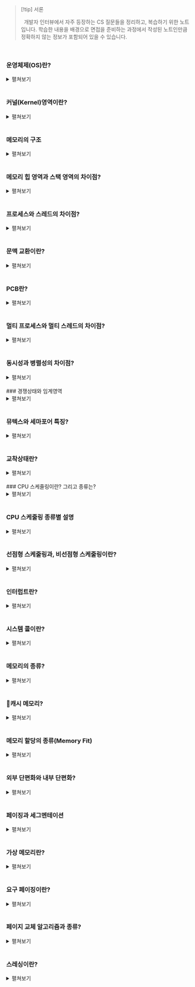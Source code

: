 
>[!tip] 서론
>
>&nbsp;&nbsp;개발자 인터뷰에서 자주 등장하는 CS 질문들을 정리하고, 복습하기 위한 노트입니다. 학습한 내용을 배경으로 면접을 준비하는 과정에서 작성된 노트인만큼 정확하지 않는 정보가 포함되어 있을 수 있습니다.

<br>

### 운영체제(OS)란?

<details>
  <summary>펼쳐보기</summary>
  &nbsp;&nbsp;운영체제는 실행할 프로그램에 필요한 자원을 할당하고, 프로그램이 올바르게 실행되도록 돕는 특별한 프로그램입니다. 운영체제는 컴퓨터 부팅 시에 메모리 내 `커널 영역(kernel space)`라는 별도의 공간에 따로 적재되어 실행됩니다.
</details>

<br>

### 커널(Kernel)영역이란?

<details>
  <summary>펼쳐보기</summary>
  &nbsp;&nbsp;메모리는 크게 커널 영역과 사용자 영역으로 구분됩니다. 그 중에서 커널 영역은 필요한 운영체제의 핵심 부분만을 메인 메모리에 적재하여 운영체제를 사용하기 위한 메모리 영역입니다. 메모리의 커널영역을 차지하는 커널은 운영체제의 핵심 서비스로 자원에 접근하고 조작하는 기능, 프로그램이 안전하게 실행되게 하는 기능 등이 포함되어 있습니다.
</details>

<br>

### 메모리의 구조

<details>
  <summary>펼쳐보기</summary>
  &nbsp;&nbsp;메모리는 크게 커널 영역과 사용자 영역으로 구분되어 있습니다. 그 중 사용자 영역은 다시 코드, 데이터, 힙, 스택 영역으로 나뉩니다.
<br>
  &nbsp;&nbsp;`코드 영역`은 실행할 수 있는 코드인 기계어로 이루어진 명령어가 저장되는 영역입니다. CPU가 실행할 명령어가 담겨 있기 때문에 쓰기가 금지되어 있는 `읽기 전용(read-only)` 공간입니다. 코드 영역은 텍스트 영역(text segment)라고도 부릅니다.
<br>
  &nbsp;&nbsp;`데이터 영역`은 프로그램이 실행되는 동안 유지할 데이터가 할당되는 공간입니다. 대표적으로 `전역 변수(global variable)` 등이 저장됩니다.
<br>
  &nbsp;&nbsp;`힙 영역`은 프로그래머가 직접 할당할 수 있는 저장 공간으로 객체 등이 동적으로 메모리에 할당, 해제됩니다. 메모리 공간의 힙 영역에 어떠한 데이터를 할당 했다면 이를 운영체제에 반환하는 과정도 필요합니다. 만약 메모리 공간이 반환되지 않는다면 메모리의 낭비 현상인 `메모리 누수(memory leak)`가 발생할 수 있습니다. 힙 영역은 스택 영역과 겹치는 것을 방지하기 위해 메모리의 낮은 주소에서 높은 주소로 할당됩니다.
<br>
  &nbsp;&nbsp;`스택 영역`은 정적 할당 영역인 데이터 영역과 달리 데이터가 일시적으로 저장되는 공간입니다. 대표적으로 `매개 변수`, `지역 변수` 등이 저장됩니다. 힙 영역과 겹치는 것을 방지하기 위해 메모리 주소가 높은 주소에서 낮은 주소로 할당됩니다.
</details>

<br>

### 메모리 힙 영역과 스택 영역의 차이점?

<details>
  <summary>펼쳐보기</summary>
  &nbsp;&nbsp;우선 메모리를 차지하는 영역의 크기는 힙 영역의 경우 런타임 타임에, 스택 영역의 경우 컴파일 타임에 결정됩니다. 각 영역의 저장되는 데이터는 힙 영역은 생성자 등에 의해 동적으로 생성된 객체이며, 스택 영역은 지역 변수 또는 매개 변수 등이 있습니다. 힙 영역은 낮은 주소에서 높은 주소로, 스택 영역은 높은 주소에서 낮은 영역으로 순차적으로 할당이 이루어지는데, 서로의 영역을 누가 침범하느냐에 따라 `힙 오버플로우` 또는 `스택 오버플로우`가 발생할 수 있습니다.
</details>

<br>

### 프로세스와 스레드의 차이점?

<details>
  <summary>펼쳐보기</summary>
  &nbsp;&nbsp;`프로세스`는 메인 메모리에 적재되어 실행되는 프로그램입니다. 하나의 프로세스가 생성되면 메모리의 커널 영역에는 PCB가 사용자 영역에는 코드, 데이터, 힙, 스택 영역으로 구분되어 저장됩니다. 각각의 프로세스는 별개의 메모리 영역을 차지하기 때문에 동기화 작업이 필요하지 않습니다. 다만 CPU의 자원을 사용하기 위해서는 프로세스 사이의 작업 전환을 위해 `문맥 교환(Context Switching)`이 필요합니다.
<br>
  &nbsp;&nbsp;`스레드`는 프로세스의 실행 흐름, 또는 실행 단위를 가리킵니다. 하나의 프로세스가 가진 메모리 영역에서 `스택` 영역만 별개로 할당 받고, 나머지 영역은 공유합니다. 이로 인해 공유하는 자원에 대한 동기화 작업이 필요할 수 있습니다. 또한 자원을 공유함으로써 하나의 스레드에 문제가 발생한다면 다른 스레드에 영향을 줄 수 있습니다.
</details>

<br>

### 문맥 교환이란?

<details>
  <summary>펼쳐보기</summary>
  &nbsp;&nbsp;`문맥 교환(Context Switching)`은 CPU가 여러 프로세스를 처리하기 위한 기법입니다. I/O 작업의 경우 CPU의 처리 속도에 비해 아주 느립니다. 만약 이런 상황의 경우 I/O의 작업을 기다리는 것보다 잠시 다른 작업을 처리하는 것이 더욱 효율적일 수 있으며, CPU의 자원을 사용하던 Task(프로세스 혹은 스레드)가 다른 Task에게 자원을 넘겨주기 위해 자신의 처리 상태(문맥)를 자신의 PCB에 백업하고, 새로 작업할 Task의 PCB에서 이전의 처리 상태를 읽어 레지스터에 적재하는 과정이 바로 `문맥 교환`입니다.
</details>

<br>

### PCB란?

<details>
  <summary>펼쳐보기</summary>
  &nbsp;&nbsp;`PCB(Process Control Block)`는 프로세스 제어 블록으로 프로세스가 실행되면 OS에 의해 커널 영역에 생성되는 자료구조입니다. PCB는 프로세스에 대한 정보를 담고 있으며, 대표적으로 프로세스 식별자(PID), 프로세스 상태(New / Ready / Running / Waiting / Terminated), 프로세스의 다음으로 명령어가 실행될 주소인 프로그램 카운터 등이 포함되어 있습니다.OS는 기존의 Task에서 다른 Task로 작업을 전환하기 위해 PCB에 담긴 정보를 활용해 `문맥 교환`을 실시합니다.
</details>

<br>

### 멀티 프로세스와 멀티 스레드의 차이점?

<details>
  <summary>펼쳐보기</summary>
  &nbsp;&nbsp;하나의 프로그램을 멀티 프로세스로 실행했을 경우, 각 프로세스가 독립적인 메모리를 할당받아 사용하기 때문에 문맥 교환을 위해 초기화되는 영역이 멀티 스레드에 크기 때문에 문맥 교환을 위한 비용이 크며, 많은 메모리 공간을 차지하게 됩니다. 하지만 독립적인 메모리 공간을 사용하는 만큼 하나의 프로세스가 죽더라도 다른 프로세스에는 영향을 주지 않습니다.
<br>
  &nbsp;&nbsp;멀티 스레드는 하나의 프로세스에서 스택 이외의 메모리 공간을 공유하는 만큼 문맥 교환을 위한 비용이 적습니다. 다만 메모리를 공유하는 만큼 오류가 발생하면 다른 스레드에 영향을 줄 수 있습니다. 공유 자원으로 인한 문제를 방지하기 위해 `동기화` 작업이 필요합니다. 추가로, 스레드는 독립적인 스택 영역을 할당받음으로써 독립적인 함수 호출이 가능해져 프로세스 내에서 독립적인 실행흐름을 가질 수 있게 됩니다.
</details>

<br>

### 동시성과 병렬성의 차이점?

<details>
  <summary>펼쳐보기</summary>
  &nbsp;&nbsp;`동시성`은 멀티 프로그래밍으로부터 시작된 개념으로 주 기억장치(RAM)에 여러 프로세스를 적재한 뒤, 문맥 교환을 통해 동시에 여러 프로세스가 실행되는 것처럼 보이게 하는 특징입니다. 실제로는 여러 작업이 문맥 교환에 의해 번갈아가며 실행되며 싱글 코어 환경에서 멀티 스레드를 실행하기 위해 사용됩니다.
  <br>
  &nbsp;&nbsp;반면 `병렬성`은 멀티 프로세싱으로부터 나온 개념으로 실제로 여러 프로세스를 동시에 실행하는 방식입니다. 동시 실행을 위해서는 멀티 코어 환경이 갖추어져야 합니다.
</details>

<br>
### 경쟁상태와 임계영역

<details>
  <summary>펼쳐보기</summary>
  &nbsp;&nbsp;두 개 이상의 스레드가 동일한 공유자원에 접근하기 위해 서로 경쟁하는 것을 `경쟁 상태(Race Condition)`이라고 합니다. 이러한 공유 자원이 존재하는 영역이 `임계 영역(Critical Section)`입니다. 임계 영역에 대한 경쟁 상태를 제거하기 위해서 공유 자원에 대해서 하나의 스레드만 접근할 수 있도록 `상호 배제` 기법을 사용할 수 있습니다.
</details>

<br>

### 뮤텍스와 세마포어 특징?

<details>
  <summary>펼쳐보기</summary>
  &nbsp;&nbsp;`뮤텍스(Mutex)`와 `세마포어(Semaphore)`는 모두 임계영역 자체에 락(Lock)을 거는 동기화 기법입니다. 락이 걸린 임계영역에는 다른 스레드가 접근할 수 없습니다.
  <br>
  &nbsp;&nbsp;뮤텍스는 임계영역에 접근할 수 있는 스레드의 수를 하나로 제한하기 위해 락으로 true/false의 이진 데이터를 사용하는 동기화 기법입니다. 임계영역에 락이 걸려있지 않다면 스레드는 임계영역의 자원을 사용하기 전 해당 임계영역에 락을 걸고, 작업이 완료되면 이를 해제(Release)하는 방식으로 동작합니다.
  <br>
  &nbsp;&nbsp;세마포어는 임계영역에 대한 락으로 양의 정수값을 사용합니다. 어떤 임계영역에 대한 락이 1 이상이라면 새로 작업을 시작하는 스레드는 값을 1만큼 감소시키고, 작업을 시작합니다. 락으로 0과 1의 이진 데이터를 사용하는 이진 세마포어는 뮤텍스와 동일하게 동작합니다.
  <br>
  &nbsp;&nbsp;뮤텍스와 세마포어는 임계영역에 락이 걸려있는지 확인하기 위해 지속적으로 확인하는 `busy wait` 방식을 사용합니다. 하지만 세마포어의 경우 준비 큐를 사용해 불필요하게 락을 체크하지 않는 방법도 사용할 수 있습니다. 준비 큐에는 락에 의해 실행되지 못한 Task가 sleep 상태로 담겨있고, 작업이 끝난 Task는 준비 큐의 가장 첫 번째 Task를 꺼내 깨우는 awake를 호출합니다.
</details>

<br>

### 교착상태란?

<details>
  <summary>펼쳐보기</summary>
  &nbsp;&nbsp;`교착상태(DeadLock)`는 두 개 이상의 프로세스 또는 스레드가 서로 자원을 기다리면서 발생하는 무한히 대기하고 있는 현상입니다. 교착상태가 발생하기 위해서는 `상호배제`, `점유 대기`, `비선점`, `순환대기`의 4가지 요소가 모두 충족되어야 합니다. 이 중 하나라도 제거 되었을 경우 교착상태는 해소될 수 있습니다.
</details>

<br>
### CPU 스케줄링이란? 그리고 종류는?

<details>
  <summary>펼쳐보기</summary>
  &nbsp;&nbsp;모든 프로세스는 CPU 자원을 필요로 하기 때문에 각 프로세스가 CPU를 사용할 순서를 정하기 위해 `CPU 스케줄링`을 통해 합리적으로 CPU 자원을 배분합니다.
  <br>
  &nbsp;&nbsp;CPU 스케줄링의 종류로는 대표적으로 `선입선처리(FCFS, First-come First-served)`, `최단작업(SJF, Shortest job first)`, `라운드로빈(Round-Robin)`, `다단계 피드백 큐` 스케줄링이 있습니다.
</details>

<br>

### CPU 스케줄링 종류별 설명

<details>
  <summary>펼쳐보기</summary>
  &nbsp;&nbsp;`선입선처리(FCFS, First-come First-served)` 스케줄링은 먼저 준비 큐에 삽입된 프로세스를 우선적으로 처리하는 알고리즘입니다. 만약 아주 긴 프로세스가 먼저 삽입되었다면 이를 위해 다른 짧은 프로세스들이 오랜 시간 대기하게 되는 `호위 효과(Convoy Effect)`가 발생할 수 있습니다.
  <br>
  &nbsp;&nbsp;`최단작업(SJF, Shortest job first)` 스케줄링은 가장 CPU 사용시간이 짧은 프로세스를 우선적으로 실행하는 알고리즘입니다. 호위효과를 방지할 수 있으며, 비선점형 스케줄링으로 분류됩니다.(선점형 최단작업 스케줄링도 있긴 합니다).
  <br>
  &nbsp;&nbsp;`라운드로빈(Round-Robin)` 스케줄링은 `선입선처리` 스케줄링에 CPU를 사용할 수 있는 시간인 `타임 슬라이스`가 도입된 개념으로 선점형 스케줄링입니다. 각각의 프로세스는 타임 슬라이스만큼 CPU를 사용할 수 있으며, 주어진 시간 내에 작업을 완료하지 못했다면 다시 준비 큐 맨 뒤에 삽입됩니다.
  <br>
  &nbsp;&nbsp;`다단계 피드백 큐` 스케줄링은 `다단계 큐` 스케줄링을 확장한 알고리즘입니다. 우선 순위별로 구분된 단계별 큐에 프로세스를 삽입하는 다단계 큐 스케줄링의 경우 높은 우선순위를 가진 프로세스에 의해 낮은 우선순위의 프로세스가 계속해서 밀리는 `기아 현상`이 발생할 수 있습니다. 실행시간이 긴 프로세스의 경우 지정된 타임 슬라이스 내에 작업을 완료하지 못했다면 낮은 우선순위의 큐로 밀리고, 낮은 우선순위 큐에 있던 프로세스는 `에이징` 기법을 통해 높은 우선순위 큐로 이동시켜 기아 현상을 방지할 수 있습니다.
</details>

<br>

### 선점형 스케줄링과, 비선점형 스케줄링이란?

<details>
  <summary>펼쳐보기</summary>
  &nbsp;&nbsp;`선점형 스케줄링`은 프로세스가 CPU를 비롯한 자원을 사용하고 있더라도 운영체제가 해당 프로세스로부터 자원을 빼앗아 다른 프로세스에 할당할 수 있는 스케줄링 방식입니다. 급한 프로세스가 언제든 끼어들 수 있어 자원 독점을 막을 수 있다는 장점이 있지만, 문맥 교환이 자주 발생할 수 있는 만큼 문맥 교환 과정에서 오버헤드가 발생할 수 있습니다.
  <br>
  &nbsp;&nbsp;반면 `비선점형 스케줄링`은 하나의 프로세스가 자원을 사용하고 있다면 그 프로세스가 종료되거나 스스로 대기 상태에 접어들기 전까진 다른 프로세스가 끼어들 수 없는 스케줄링 방식입니다. 문맥 교환의 빈도가 적어 오버헤드가 적게 발생지만 급한 프로세스가 있더라도 자원을 사용 중인 프로세스가 끝날 때까지 대기해야하므로 자원 활용 측면에선 비효율적일 수 있습니다.
</details>

<br>

### 인터럽트란?

<details>
  <summary>펼쳐보기</summary>
  &nbsp;&nbsp;`인터럽트(Interrupt)`는 CPU가 명령어를 실행하는 도중 입출력 혹은 예외 상황을 처리하기 위해 실행하던 프로그램을 중간에 중단하고 바로 작업해야할 내용을 처리하도록 하는 것을 의미합니다.
</details>

<br>

### 시스템 콜이란?

<details>
  <summary>펼쳐보기</summary>
  &nbsp;&nbsp;`시스템 콜(System Call)`은 운영체제의 서비스를 이용할 수 있도록 `커널 모드`로 전환하기 위한 인터페이스입니다. 시스템 콜을 통해서만 커널에 접근할 수 있으므로 컴퓨터 자원을 보호할 수 있으며, 사용자나 응용 프로그램은 시스템 콜을 통해 운영체제의 서비스를 제공받습니다.
</details>

<br>

### 메모리의 종류?

<details>
  <summary>펼쳐보기</summary>
  &nbsp;&nbsp;컴퓨터의 메모리는 CPU에 가까운 순서로 계층화되어 있습니다. 메모리는 CPU에 가까운 순서로 `레지스터`, `캐시`, `주기억장치`, `보조기억장치`로 구분되며 CPU에서 멀어질 수록 접근속도가 느립니다.
  &nbsp;&nbsp;
</details>

<br>

### 캐시 메모리?

<details>
  <summary>펼쳐보기</summary>
  &nbsp;&nbsp;CPU가 메모리에 접근하는 속도는 레지스터보다 느리지만 용량의 한계로 메모리에 접근하는 빈도는 높습니다. 이러한 문제를 해결하기 위한 것이 `캐시(Cache) 메모리`로 캐시 메모리는 `참조 지역성`의 성질을 가집니다. 캐시 메모리는 메모리보다 가까이 위치해있기 때문에 접근 속도가 빠르며, L1~L3로 계층화 되어있습니다. CPU에 가까운 계층일 수록 빠르지만, 용량이 작고 가격이 비싸집니다. 멀티 코어 프로세서에서 L1캐시와 L2캐시는 각 코어에 고유한 캐시 메모리로 할당됩니다. 반면 L3캐시는 모든 코어가 공유하는 형태로 사용됩니다.
  <br>
  &nbsp;&nbsp;`공간 지역성`은 현재 실행하는 프로그램과 관련된 명령어나 데이터는 메모리 상에서 비슷한 위치에 저장된다는 특성을 이용하는 것입니다. 현재 사용하는 메모리와 인접한 메모리의 데이터를 캐시에 저장하면 캐시 히트율을 높일 수 있습니다.
  <br>
  &nbsp;&nbsp;`시간 지역성`은 자주 사용하는 데이터는 이후에도 자주 접근하게 될 수 있다는 성질을 이용하는 것입니다. 자주 사용될 것으로 예상되는 데이터를 캐시에 저장하면 캐시 히트율을 높일 수 있습니다.
</details>

<br>

### 메모리 할당의 종류(Memory Fit)

<details>
  <summary>펼쳐보기</summary>
  &nbsp;&nbsp;`First fit`은 메모리를 처음부터 검사한 뒤 처음으로 크기가 충분한 영역에 할당하는 방식입니다. `Next fit`은 마지막으로 참조한 메모리 영역 다음부터 검사를 시작해 크기가 충분한 영역에 할당합니다. `Best fit`은 모든 메모리 영역을 검사한 뒤 메모리에 할당할 수 있는 공간 중 가장 작은 영역에 할당하는 방식입니다. Worst fit`은 남은 메모리 영역 중 가장 큰 영역에 할당하는 방식입니다.
</details>

<br>

### 외부 단편화와 내부 단편화?

<details>
  <summary>펼쳐보기</summary>
  &nbsp;&nbsp;`외부 단편화(External gragmentation)`는 메모리 연속 할당 방식에 의해 발생하는 문제입니다. 실제 남은 메모리에 크기에 비해 단편화된 영역의 크기가 작아 메모리에 프로세스를 할당없는 것처럼 보여지는 메모리 낭비 현상입니다.
  <br>
  &nbsp;&nbsp;`내부 단편화(Internal gragmentation)`는 페이징 기법 및 메모리 고정길이 할당에서 발생하는 문제입니다. 페이징에 의해 페이지와 동일한 크기로 잘린 메모리 영역인 프레임에 페이지를 할당하는데, 실제 할당되는 페이지가 프레임보다 작아 발생하는 메모리 낭비입니다. (13MB인 프로세스를 4MB로 페이징 처리하면 마지막 프레임에는 1MB만 할당되어 3MB의 메모리 낭비가 발생)
</details>

<br>

### 페이징과 세그멘테이션

<details>
  <summary>펼쳐보기</summary>
  &nbsp;&nbsp;`페이징`과 `세그멘테이션`은 모두 `가상 메모리`를 활용한 메모리 관리 기법입니다. 물리적인 메모리를 논리적인 구조로 변환하기 위해 테이블이 필요하며, 각각의 기법에 따라 `페이지 테이블`, `세그먼트 테이블`로 부릅니다.
  <br>
  &nbsp;&nbsp;`페이징`은 할당할 수 있는 영역을 프로세스의 데이터를 쪼개 담을 수 있는 `프레임`으로 나눈 뒤, 각각의 프레임에 페이지를 할당하는 기법입니다. 페이징을 활용하면 메모리 연속할당에 의해 발생할 수 있는 `외부 단편화`를 방지할 수 있습니다. 또한 모든 프로세스 데이터를 메모리에 적재하는 것이 아니라 일부 사용되는 페이지만 메모리에 적재하는 방식으로 실제 물리 메모리 용량보다 큰 프로세스를 실행하는 것이 가능해집니다.
  <br>
  &nbsp;&nbsp;페이징이 동일한 크기로 쪼개진 프레임에 페이지를 할당했다면, `세그멘테이션`은 가변적으로 쪼개진 세그먼트에 프로세스를 쪼개 할당하는 방식입니다. 대표적인 방법으로 프로세스의 논리적인 단위인 Code, Data, Heap, Stack 별로 세그먼트를 분리하는 것이 있습니다.
</details>

<br>

### 가상 메모리란?

<details>
  <summary>펼쳐보기</summary>
  &nbsp;&nbsp;`가상 메모리`를 활용하면 모든 프로세스를 메모리에 적재하지 않아도 프로그램을 실행할 수 있습니다. `페이징` 기법 등을 활용하면 물리적인 메모리를 논리적인 단위로 쪼개 프로세스를 불연속적으로 할당할 수 있습니다. 이를 통해 `외부 단편화` 문제를 해결할 수 있으며, 메모리 용량보다 큰 프로세스를 실행하는 것 역시 가능하고, 한번에 여러 프로세스를 메모리에 할당할 수 있게 되므로 `멀티 프로그래밍`이 가능해집니다.
</details>

<br>

### 요구 페이징이란?

<details>
  <summary>펼쳐보기</summary>
  &nbsp;&nbsp;`요구 페이징(Demand paging)`은 프로세스를 메모리에 적재할 때 모든 페이지를 적재하지 않고 필요한 페이지만을 메모리에 적재하는 기법입니다. 요구 페이징을 위해서는 페이지로 꽉찬 메모리를 새로 적재할 페이지로 교체하는 `페이지 교체`와 각 프로세스 별로 한정된 메모리에서 얼마만큼의 프레임을 할당받을 것인지에 대한 `프레임 할당` 문제를 해결해야 합니다.
  <br>
  &nbsp;&nbsp;페이지 교체의 경우 만약 지금 CPU가 실행하려는 명령어가 담긴 페이지가 메모리에 적재되어 있지 않다면 `페이지 폴트`가 발생하고, `페이지 교체 알고리즘`에 의해 적재된 페이지 중 일부를 `페이지 아웃`한 뒤 필요한 페이지를 메모리에 할당(페이지 인)합니다.
</details>

<br>

### 페이지 교체 알고리즘과 종류?

<details>
  <summary>펼쳐보기</summary>
  &nbsp;&nbsp;`페이지 교체 알고리즘`은 다음 필요한 페이지가 메모리에 적재될 때 어떤 페이지를 스왑 아웃할지 기준이 되는 알고리즘입니다. 좋은 페이지 교체 알고리즘일 수록 페이지 폴트가 발생되는 빈도가 적어지기 때문에 페이지 교체 알고리즘의 핵심이 되는 것은 `페이지 폴트 횟수`와 이를 계산할 수 있는 `페이지 참조열(page reference string)`입니다.
  <br>
  &nbsp;&nbsp;첫 번째 페이지 교체 알고리즘은 `FIFO 페이지 교체 알고리즘`입니다. 가장 먼저 메모리에 할당된 페이지를 교체 대상으로 지정하는 알고리즘입니다. 자주 사용되는 페이지가 스왑 아웃 되었을 경우, 페이지 폴트가 빈번하게 발생한다는 단점이 있습니다.
  <br>
  &nbsp;&nbsp;다음은 `LRU(Least Recently Used) 페이지 교체 알고리즘`입니다. 이름 그대로 최근에 가장 적게 사용된 페이지를 교체하는 알고리즘으로 최근에 사용 빈도가 가장 적었던 페이지가 앞으로도 적게 사용될 것이라는 아이디어에 기반한 알고리즘입니다.
</details>

<br>

### 스레싱이란?

<details>
  <summary>펼쳐보기</summary>
  &nbsp;&nbsp;페이지 폴트 발생 빈도는 페이지 교체 알고리즘 이외에도 메모리의 물리적 한계로 인해 증가할 수 있습니다. 만약 메모리의 용량이 무한하다면 모든 프로세스의 페이지에 대해 프레임 할당을 할 수 있는 만큼 페이지 폴트가 발생하지 않을 것입니다. 이렇듯 메모리의 물리적 한계로 인해 프레임이 새 페이지로 교체되는 빈도가 빈번하게 발생하여 CPU 이용률이 저하되는 문제를 `스레싱(thrashing)`이라고 부릅니다.
  <br>
  &nbsp;&nbsp;`스레싱`은 많은 프로세스가 메모리에 올라와 있을 때 발생합니다. 부족한 메모리 크기로 인해 페이지 폴트가 빈번하게 발생하고, 많은 페이지 교체가 이루어지는 동안 CPU 이용률은 저하되므로 더 많은 페이지를 메모리에 올리려는 시도가 일어나 악순환이 발생할 수 있습니다.
</details>